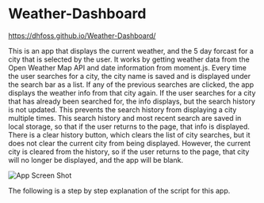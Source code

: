 # Weather-Dashboard

https://dhfoss.github.io/Weather-Dashboard/

This is an app that displays the current weather, and the 5 day forcast for a city that is selected by the user. It works by getting weather data from the Open Weather Map API and date information from moment.js. Every time the user searches for a city, the city name is saved and is displayed under the search bar as a list.  If any of the previous searches are clicked, the app displays the weather info from that city again.  If the user searches for a city that has already been searched for, the info displays, but the search history is not updated.  This prevents the search history from displaying a city multiple times.  This search history and most recent search are saved in local storage, so that if the user returns to the page, that info is displayed.  There is a clear history button, which clears the list of city searches, but it does not clear the current city from being displayed.  However, the current city is cleared from the history, so if the user returns to the page, that city will no longer be displayed, and the app will be blank. 

![App Screen Shot](/Assets/images/screen-shots/0-App.png?raw=true)



The following is a step by step explanation of the script for this app.


